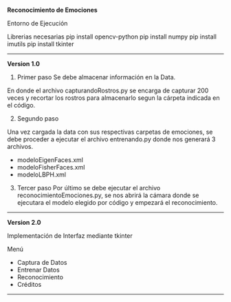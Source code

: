 **Reconocimiento de Emociones**

Entorno de Ejecución

Librerias necesarias
pip install opencv-python
pip install numpy
pip install imutils
pip install tkinter

------------------------------------------------------------------------------------------------------------------------------------------------------------------------

**Version 1.0**
1. Primer paso
Se debe almacenar información en la Data.

En donde el archivo capturandoRostros.py se encarga de capturar 200 veces y recortar los rostros para almacenarlo segun la cárpeta indicada en el código.

2. Segundo paso

Una vez cargada la data con sus respectivas carpetas de emociones, se debe proceder a ejecutar el archivo entrenando.py donde nos generará 3 archivos.
- modeloEigenFaces.xml
- modeloFisherFaces.xml
- modeloLBPH.xml

3. Tercer paso
Por último se debe ejecutar el archivo reconocimientoEmociones.py, se nos abrirá la cámara donde se ejecutara el modelo elegido por código y empezará el reconocimiento.
--------------------------------------------------------------------------------------------------------------------------------------------------------------------------------

**Version 2.0**

Implementación de Interfaz mediante tkinter

Menú
  - Captura de Datos
  - Entrenar Datos
  - Reconocimiento
  - Créditos

------------------------------------------------------------------------------------------------------------------------------------------------------------------------------

